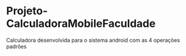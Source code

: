 # Projeto-CalculadoraMobileFaculdade
Calculadora desenvolvida para o sistema android com as 4 operações padrões
